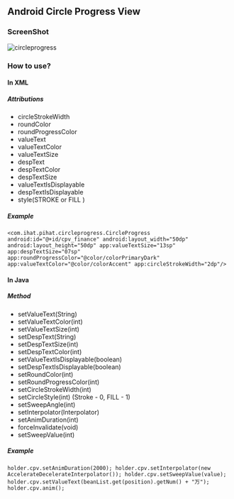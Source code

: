 ## Android Circle Progress View
### ScreenShot
![circleprogress](https://github.com/pihat/Android_CircleProgress/screenshot/circleprogress.gif)    
### How to use?
#### In XML
##### Attributions
* circleStrokeWidth
* roundColor
* roundProgressColor
* valueText
* valueTextColor
* valueTextSize
* despText
* despTextColor
* despTextSize
* valueTextIsDisplayable
* despTextIsDisplayable
* style(STROKE or FILL )
        
##### Example
`<com.ihat.pihat.circleprogress.CircleProgress
        android:id="@+id/cpv_finance"
        android:layout_width="50dp"
        android:layout_height="50dp"
        app:valueTextSize="13sp"
        app:despTextSize="07sp"
        app:roundProgressColor="@color/colorPrimaryDark"
        app:valueTextColor="@color/colorAccent"
        app:circleStrokeWidth="2dp"/>`
        
#### In Java
##### Method
*  setValueText(String)
*  setValueTextColor(int)
*  setValueTextSize(int)
*  setDespText(String)
*  setDespTextSize(int)
* setDespTextColor(int)
* setValueTextIsDisplayable(boolean)
* setDespTextIsDisplayable(boolean)
* setRoundColor(int)
* setRoundProgressColor(int)
* setCircleStrokeWidth(int)
* setCircleStyle(int)   (Stroke - 0, FILL - 1)
* setSweepAngle(int)
* setInterpolator(Interpolator)
* setAnimDuration(int)
* forceInvalidate(void)
*  setSweepValue(int)  

##### Example
`holder.cpv.setAnimDuration(2000);
        holder.cpv.setInterpolator(new AccelerateDecelerateInterpolator());
        holder.cpv.setSweepValue(value);
        holder.cpv.setValueText(beanList.get(position).getNum() + "万");
        holder.cpv.anim();`

